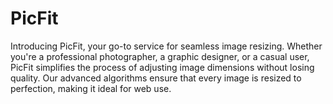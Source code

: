 # PicFit
Introducing PicFit, your go-to service for seamless image resizing. Whether you're a professional photographer, a graphic designer, or a casual user, PicFit simplifies the process of adjusting image dimensions without losing quality. Our advanced algorithms ensure that every image is resized to perfection, making it ideal for web use.
